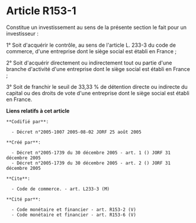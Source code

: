 # Article R153-1

Constitue un investissement au sens de la présente section le fait pour un investisseur :

1° Soit d'acquérir le contrôle, au sens de l'article L. 233-3 du code de commerce, d'une entreprise dont le siège social est
établi en France ;

2° Soit d'acquérir directement ou indirectement tout ou partie d'une branche d'activité d'une entreprise dont le siège social
est établi en France ;

3° Soit de franchir le seuil de 33,33 % de détention directe ou indirecte du capital ou des droits de vote d'une entreprise
dont le siège social est établi en France.

**Liens relatifs à cet article**

	**Codifié par**:

	  - Décret n°2005-1007 2005-08-02 JORF 25 août 2005

	**Créé par**:

	  - Décret n°2005-1739 du 30 décembre 2005 - art. 1 () JORF 31 décembre 2005
	  - Décret n°2005-1739 du 30 décembre 2005 - art. 2 () JORF 31 décembre 2005

	**Cite**:

	  - Code de commerce. - art. L233-3 (M)

	**Cité par**:

	  - Code monétaire et financier - art. R153-2 (V)
	  - Code monétaire et financier - art. R153-6 (V)
